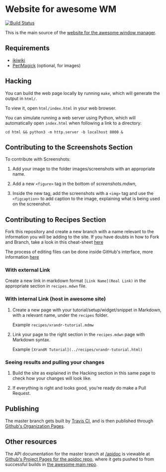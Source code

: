 # Website for awesome WM

[![Build Status](https://travis-ci.org/awesomeWM/awesome-www.svg?branch=master)](https://travis-ci.org/awesomeWM/awesome-www)

This is the main source of the
[website for the awesome window manager](https://awesomewm.org/).

## Requirements

- [ikiwiki](https://ikiwiki.info/)
- [PerlMagick](https://www.imagemagick.org/script/perl-magick.php) (optional,
  for images)

## Hacking

You can build the web page locally by running `make`, which will generate the
output in `html/`.

To view it, open `html/index.html` in your web browser.

You can simulate running a web server using Python, which will automatically
open `index.html` when following a link to a directory:

    cd html && python3 -m http.server -b localhost 8000 &

## Contributing to the Screenshots Section

To contribute with Screenshots:

1. Add your image to the folder images/screenshots with an appropriate name.

1. Add a new `<figure>` tag in the bottom of *screenshots.mdwn*,

1. Inside the new tag, add the screenshots with a `<img>` tag and use the
   `<figcaption>` to add caption to the image, explaining what is being used on
   the screenshot.

## Contributing to Recipes Section

Fork this repository and create a new branch with a name relevant to the
information you will be adding to the site.  If you have doubts in how to Fork
and Branch, take a look in this cheat-sheet
[here](https://www.git-tower.com/blog/git-cheat-sheet/)

The process of editing files can be done inside GitHub's interface, more
information [here](https://help.github.com/articles/github-flow/)

### With external Link

Create a new link in markdown format `[Link Name](Real Link)` in the appropriate
section in `recipes.mdwn` file.

### With internal Link (host in awesome site)

1. Create a new page with your tutorial/setup/widget/snippet in Markdown, with a
   relevant name, under the `recipes` folder.

    Example `recipes/xrandr-tutorial.mdmw`

1. Link your page to the right section in the `recipes.mdwn` page with Markdown
   syntax.

    Example `[XrandR Tutorial](../recipes/xrandr-tutorial.html)`

### Seeing results and pulling your changes

1. Build the site as explained in the Hacking section in this same page to check
   how your changes will look like.

1. If everything is right and looks good, you're ready do make a Pull Request.

## Publishing

The master branch gets built by
[Travis CI](https://travis-ci.org/awesomeWM/awesome-www/), and is then published
through
[Github's Organization Pages](https://github.com/awesomeWM/awesomeWM.github.io).

## Other resources

The API documentation for the master branch at
[/apidoc](https://awesomewm.org/apidoc/) is viewable at [Github's Project
Pages for the apidoc repo](https://github.com/awesomeWM/apidoc), where it gets
pushed to from successful builds in [the awesome main
repo](https://github.com/awesomeWM/awesome/).
